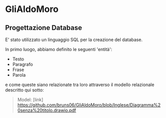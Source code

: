 # GliAldoMoro

## Progettazione Database ##

E' stato utilizzato un linguaggio SQL per la creazione del database.

In primo luogo, abbiamo definito le seguenti 'entità':

- Testo
- Paragrafo
- Frase
- Parola

e come queste siano relazionate tra loro attraverso il modello relazionale descritto qui sotto:

 > Model:
 > [link] https://github.com/bruns06/GliAldoMoro/blob/Inglese/Diagramma%20senza%20titolo.drawio.pdf

 
